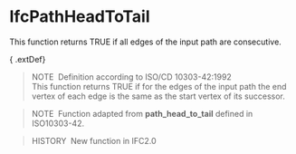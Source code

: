 IfcPathHeadToTail
=================

This function returns TRUE if all edges of the input path are consecutive.

{ .extDef}
> NOTE&nbsp; Definition according to ISO/CD 10303-42:1992  
> This function returns TRUE if for the edges of the input path the end vertex of each edge is the same as the start vertex of its successor.

> NOTE&nbsp; Function adapted from **path_head_to_tail** defined in ISO10303-42.

> HISTORY&nbsp; New function in IFC2.0
